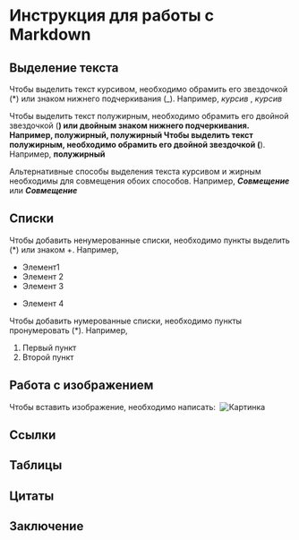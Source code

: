 # Инструкция для работы с Markdown

## Выделение текста 

Чтобы выделить текст курсивом, необходимо обрамить его звездочкой (*) или знаком нижнего подчеркивания (_). Например, *курсив* , _курсив_

Чтобы выделить текст полужирным, необходимо обрамить его двойной звездочкой (**) или двойным знаком нижнего подчеркивания. Например, **полужирный**, __полужирный__
Чтобы выделить текст полужирным, необходимо обрамить его двойной звездочкой (**).   Например, **полужирный**

Альтернативные способы выделения текста курсивом и жирным необходимы для совмещения обоих способов. Например, **_Совмещение_** или *__Совмещение__*

## Списки

Чтобы добавить ненумерованные списки, необходимо пункты выделить (*) или знаком +. Например,
* Элемент1
* Элемент 2
* Элемент 3
+ Элемент 4

Чтобы добавить нумерованные списки, необходимо пункты пронумеровать (*). Например,
1. Первый пункт
2. Второй пункт

## Работа с изображением
Чтобы вставить изображение, необходимо написать: ![]() 
![Картинка](2.jpeg)

## Ссылки

## Таблицы 

## Цитаты

## Заключение